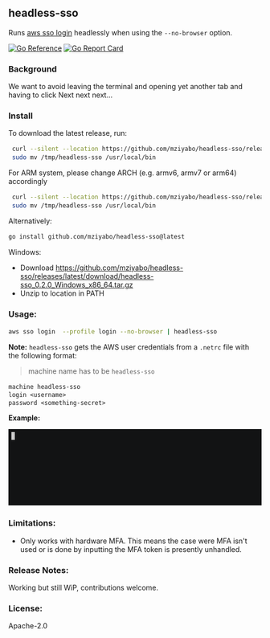 ## headless-sso
Runs [aws sso login]() headlessly when using the `--no-browser` option.

[![Go Reference](https://pkg.go.dev/badge/github.com/mziyabo/headless-sso.svg)](https://pkg.go.dev/github.com/mziyabo/headless-sso) [![Go Report Card](https://goreportcard.com/badge/github.com/mziyabo/headless-sso)](https://goreportcard.com/report/github.com/mziyabo/headless-sso) 

### Background

We want to avoid leaving the terminal and opening yet another tab and having to click Next next next...

### Install

To download the latest release, run:

``` sh
 curl --silent --location https://github.com/mziyabo/headless-sso/releases/latest/download/headless-sso_0.2.0_$(uname -s)_x86_64.tar.gz | tar xz -C /tmp/
 sudo mv /tmp/headless-sso /usr/local/bin
```

For ARM system, please change ARCH (e.g. armv6, armv7 or arm64) accordingly

``` sh
 curl --silent --location https://github.com/mziyabo/headless-sso/releases/latest/download/headless-sso_0.2.0_$(uname -s)_arm64.tar.gz | tar xz -C /tmp/
 sudo mv /tmp/headless-sso /usr/local/bin
```

Alternatively:

``` sh
go install github.com/mziyabo/headless-sso@latest
```

Windows:

- Download https://github.com/mziyabo/headless-sso/releases/latest/download/headless-sso_0.2.0_Windows_x86_64.tar.gz
- Unzip to location in PATH

### Usage:

``` bash
aws sso login  --profile login --no-browser | headless-sso
```


**Note:** `headless-sso` gets the AWS user credentials from a `.netrc` file with the following format:
 > machine name has to be `headless-sso`

```
machine headless-sso
login <username>
password <something-secret>
```
**Example:**

![headless-sso demo](./docs/demo.gif)

### Limitations:
- Only works with hardware MFA. This means the case were MFA isn't used or is done by inputting the MFA token is presently unhandled.

### Release Notes:
Working but still WiP, contributions welcome.

### License:
Apache-2.0